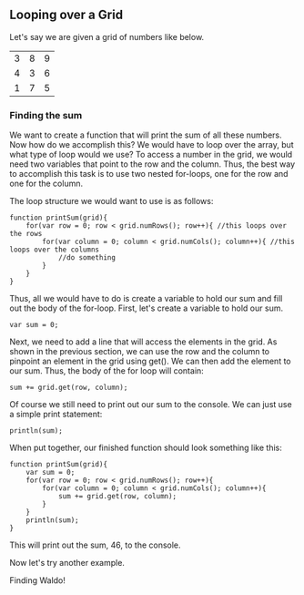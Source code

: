 ## Looping over a Grid

Let's say we are given a grid of numbers like below.

<table>
  <tr>
    <td> 3 </td>
    <td> 8 </td>
    <td> 9 </td>
  </tr>
  <tr>
    <td> 4 </td>
    <td> 3 </td> 
    <td> 6 </td>
  </tr>
  <tr>
    <td> 1 </td>
    <td> 7 </td> 
    <td> 5 </td>
  </tr>
</table>

### Finding the sum

We want to create a function that will print the sum of all these numbers. Now how do we accomplish this? We would have to loop over the array, but what type of loop would we use? To access a number in the grid, we would need two variables that point to the row and the column. Thus, the best way to accomplish this task is to use two nested for-loops, one for the row and one for the column.

The loop structure we would want to use is as follows:

```
function printSum(grid){
    for(var row = 0; row < grid.numRows(); row++){ //this loops over the rows
        for(var column = 0; column < grid.numCols(); column++){ //this loops over the columns
            //do something
        }
    }
}
```

Thus, all we would have to do is create a variable to hold our sum and fill out the body of the for-loop. First, let's create a variable to hold our sum.
```
var sum = 0;
```

Next, we need to add a line that will access the elements in the grid. As shown in the previous section, we can use the row and the column to pinpoint an element in the grid using get(). We can then add the element to our sum. Thus, the body of the for loop will contain:
```
sum += grid.get(row, column);
```
Of course we still need to print out our sum to the console. We can just use a simple print statement:
```
println(sum);
```
When put together, our finished function should look something like this:
```
function printSum(grid){
    var sum = 0;
    for(var row = 0; row < grid.numRows(); row++){ 
        for(var column = 0; column < grid.numCols(); column++){
            sum += grid.get(row, column);
        }
    }
    println(sum);
}
```

This will print out the sum, 46, to the console.

Now let's try another example.

Finding Waldo!



